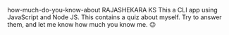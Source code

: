 how-much-do-you-know-about RAJASHEKARA KS
This a CLI app using JavaScript and Node JS. This contains a quiz about myself. Try to answer them, and let me know how much you know me. 😉